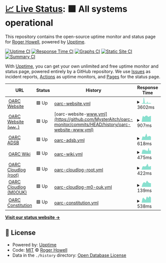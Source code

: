 # [📈 Live Status](https://MysterAitch.github.io/oarc-monitor): <!--live status--> **🟩 All systems operational**

This repository contains the open-source uptime monitor and status page for [Roger Howell](https://MysterAitch.github.io/oarc-monitor), powered by [Upptime](https://github.com/upptime/upptime).

[![Uptime CI](https://github.com/MysterAitch/oarc-monitor/workflows/Uptime%20CI/badge.svg)](https://github.com/MysterAitch/oarc-monitor/actions?query=workflow%3A%22Uptime+CI%22)
[![Response Time CI](https://github.com/MysterAitch/oarc-monitor/workflows/Response%20Time%20CI/badge.svg)](https://github.com/MysterAitch/oarc-monitor/actions?query=workflow%3A%22Response+Time+CI%22)
[![Graphs CI](https://github.com/MysterAitch/oarc-monitor/workflows/Graphs%20CI/badge.svg)](https://github.com/MysterAitch/oarc-monitor/actions?query=workflow%3A%22Graphs+CI%22)
[![Static Site CI](https://github.com/MysterAitch/oarc-monitor/workflows/Static%20Site%20CI/badge.svg)](https://github.com/MysterAitch/oarc-monitor/actions?query=workflow%3A%22Static+Site+CI%22)
[![Summary CI](https://github.com/MysterAitch/oarc-monitor/workflows/Summary%20CI/badge.svg)](https://github.com/MysterAitch/oarc-monitor/actions?query=workflow%3A%22Summary+CI%22)

With [Upptime](https://upptime.js.org), you can get your own unlimited and free uptime monitor and status page, powered entirely by a GitHub repository. We use [Issues](https://github.com/MysterAitch/oarc-monitor/issues) as incident reports, [Actions](https://github.com/MysterAitch/oarc-monitor/actions) as uptime monitors, and [Pages](https://MysterAitch.github.io/oarc-monitor) for the status page.

<!--start: status pages-->
<!-- This summary is generated by Upptime (https://github.com/upptime/upptime) -->
<!-- Do not edit this manually, your changes will be overwritten -->
<!-- prettier-ignore -->
| URL | Status | History | Response Time | Uptime |
| --- | ------ | ------- | ------------- | ------ |
| <img alt="" src="https://icons.duckduckgo.com/ip3/oarc.uk.ico" height="13"> [OARC Website](https://oarc.uk/) | 🟩 Up | [oarc-website.yml](https://github.com/MysterAitch/oarc-monitor/commits/HEAD/history/oarc-website.yml) | <details><summary><img alt="Response time graph" src="./graphs/oarc-website/response-time-week.png" height="20"> 3602ms</summary><br><a href="https://MysterAitch.github.io/oarc-monitor/history/oarc-website"><img alt="Response time 3323" src="https://img.shields.io/endpoint?url=https%3A%2F%2Fraw.githubusercontent.com%2FMysterAitch%2Foarc-monitor%2FHEAD%2Fapi%2Foarc-website%2Fresponse-time.json"></a><br><a href="https://MysterAitch.github.io/oarc-monitor/history/oarc-website"><img alt="24-hour response time 4381" src="https://img.shields.io/endpoint?url=https%3A%2F%2Fraw.githubusercontent.com%2FMysterAitch%2Foarc-monitor%2FHEAD%2Fapi%2Foarc-website%2Fresponse-time-day.json"></a><br><a href="https://MysterAitch.github.io/oarc-monitor/history/oarc-website"><img alt="7-day response time 3602" src="https://img.shields.io/endpoint?url=https%3A%2F%2Fraw.githubusercontent.com%2FMysterAitch%2Foarc-monitor%2FHEAD%2Fapi%2Foarc-website%2Fresponse-time-week.json"></a><br><a href="https://MysterAitch.github.io/oarc-monitor/history/oarc-website"><img alt="30-day response time 5435" src="https://img.shields.io/endpoint?url=https%3A%2F%2Fraw.githubusercontent.com%2FMysterAitch%2Foarc-monitor%2FHEAD%2Fapi%2Foarc-website%2Fresponse-time-month.json"></a><br><a href="https://MysterAitch.github.io/oarc-monitor/history/oarc-website"><img alt="1-year response time 3728" src="https://img.shields.io/endpoint?url=https%3A%2F%2Fraw.githubusercontent.com%2FMysterAitch%2Foarc-monitor%2FHEAD%2Fapi%2Foarc-website%2Fresponse-time-year.json"></a></details> | <details><summary><a href="https://MysterAitch.github.io/oarc-monitor/history/oarc-website">99.16%</a></summary><a href="https://MysterAitch.github.io/oarc-monitor/history/oarc-website"><img alt="All-time uptime 99.44%" src="https://img.shields.io/endpoint?url=https%3A%2F%2Fraw.githubusercontent.com%2FMysterAitch%2Foarc-monitor%2FHEAD%2Fapi%2Foarc-website%2Fuptime.json"></a><br><a href="https://MysterAitch.github.io/oarc-monitor/history/oarc-website"><img alt="24-hour uptime 97.49%" src="https://img.shields.io/endpoint?url=https%3A%2F%2Fraw.githubusercontent.com%2FMysterAitch%2Foarc-monitor%2FHEAD%2Fapi%2Foarc-website%2Fuptime-day.json"></a><br><a href="https://MysterAitch.github.io/oarc-monitor/history/oarc-website"><img alt="7-day uptime 99.16%" src="https://img.shields.io/endpoint?url=https%3A%2F%2Fraw.githubusercontent.com%2FMysterAitch%2Foarc-monitor%2FHEAD%2Fapi%2Foarc-website%2Fuptime-week.json"></a><br><a href="https://MysterAitch.github.io/oarc-monitor/history/oarc-website"><img alt="30-day uptime 98.68%" src="https://img.shields.io/endpoint?url=https%3A%2F%2Fraw.githubusercontent.com%2FMysterAitch%2Foarc-monitor%2FHEAD%2Fapi%2Foarc-website%2Fuptime-month.json"></a><br><a href="https://MysterAitch.github.io/oarc-monitor/history/oarc-website"><img alt="1-year uptime 99.19%" src="https://img.shields.io/endpoint?url=https%3A%2F%2Fraw.githubusercontent.com%2FMysterAitch%2Foarc-monitor%2FHEAD%2Fapi%2Foarc-website%2Fuptime-year.json"></a></details>
| <img alt="" src="https://icons.duckduckgo.com/ip3/www.oarc.uk.ico" height="13"> [OARC Website (`www.`)](https://www.oarc.uk/) | 🟩 Up | [oarc-website-www.yml](https://github.com/MysterAitch/oarc-monitor/commits/HEAD/history/oarc-website-www.yml) | <details><summary><img alt="Response time graph" src="./graphs/oarc-website-www/response-time-week.png" height="20"> 907ms</summary><br><a href="https://MysterAitch.github.io/oarc-monitor/history/oarc-website-www"><img alt="Response time 954" src="https://img.shields.io/endpoint?url=https%3A%2F%2Fraw.githubusercontent.com%2FMysterAitch%2Foarc-monitor%2FHEAD%2Fapi%2Foarc-website-www%2Fresponse-time.json"></a><br><a href="https://MysterAitch.github.io/oarc-monitor/history/oarc-website-www"><img alt="24-hour response time 938" src="https://img.shields.io/endpoint?url=https%3A%2F%2Fraw.githubusercontent.com%2FMysterAitch%2Foarc-monitor%2FHEAD%2Fapi%2Foarc-website-www%2Fresponse-time-day.json"></a><br><a href="https://MysterAitch.github.io/oarc-monitor/history/oarc-website-www"><img alt="7-day response time 907" src="https://img.shields.io/endpoint?url=https%3A%2F%2Fraw.githubusercontent.com%2FMysterAitch%2Foarc-monitor%2FHEAD%2Fapi%2Foarc-website-www%2Fresponse-time-week.json"></a><br><a href="https://MysterAitch.github.io/oarc-monitor/history/oarc-website-www"><img alt="30-day response time 2499" src="https://img.shields.io/endpoint?url=https%3A%2F%2Fraw.githubusercontent.com%2FMysterAitch%2Foarc-monitor%2FHEAD%2Fapi%2Foarc-website-www%2Fresponse-time-month.json"></a><br><a href="https://MysterAitch.github.io/oarc-monitor/history/oarc-website-www"><img alt="1-year response time 1177" src="https://img.shields.io/endpoint?url=https%3A%2F%2Fraw.githubusercontent.com%2FMysterAitch%2Foarc-monitor%2FHEAD%2Fapi%2Foarc-website-www%2Fresponse-time-year.json"></a></details> | <details><summary><a href="https://MysterAitch.github.io/oarc-monitor/history/oarc-website-www">100.00%</a></summary><a href="https://MysterAitch.github.io/oarc-monitor/history/oarc-website-www"><img alt="All-time uptime 99.59%" src="https://img.shields.io/endpoint?url=https%3A%2F%2Fraw.githubusercontent.com%2FMysterAitch%2Foarc-monitor%2FHEAD%2Fapi%2Foarc-website-www%2Fuptime.json"></a><br><a href="https://MysterAitch.github.io/oarc-monitor/history/oarc-website-www"><img alt="24-hour uptime 100.00%" src="https://img.shields.io/endpoint?url=https%3A%2F%2Fraw.githubusercontent.com%2FMysterAitch%2Foarc-monitor%2FHEAD%2Fapi%2Foarc-website-www%2Fuptime-day.json"></a><br><a href="https://MysterAitch.github.io/oarc-monitor/history/oarc-website-www"><img alt="7-day uptime 100.00%" src="https://img.shields.io/endpoint?url=https%3A%2F%2Fraw.githubusercontent.com%2FMysterAitch%2Foarc-monitor%2FHEAD%2Fapi%2Foarc-website-www%2Fuptime-week.json"></a><br><a href="https://MysterAitch.github.io/oarc-monitor/history/oarc-website-www"><img alt="30-day uptime 100.00%" src="https://img.shields.io/endpoint?url=https%3A%2F%2Fraw.githubusercontent.com%2FMysterAitch%2Foarc-monitor%2FHEAD%2Fapi%2Foarc-website-www%2Fuptime-month.json"></a><br><a href="https://MysterAitch.github.io/oarc-monitor/history/oarc-website-www"><img alt="1-year uptime 99.41%" src="https://img.shields.io/endpoint?url=https%3A%2F%2Fraw.githubusercontent.com%2FMysterAitch%2Foarc-monitor%2FHEAD%2Fapi%2Foarc-website-www%2Fuptime-year.json"></a></details>
| <img alt="" src="https://icons.duckduckgo.com/ip3/adsb.oarc.uk.ico" height="13"> [OARC ADSB](https://adsb.oarc.uk/) | 🟩 Up | [oarc-adsb.yml](https://github.com/MysterAitch/oarc-monitor/commits/HEAD/history/oarc-adsb.yml) | <details><summary><img alt="Response time graph" src="./graphs/oarc-adsb/response-time-week.png" height="20"> 618ms</summary><br><a href="https://MysterAitch.github.io/oarc-monitor/history/oarc-adsb"><img alt="Response time 848" src="https://img.shields.io/endpoint?url=https%3A%2F%2Fraw.githubusercontent.com%2FMysterAitch%2Foarc-monitor%2FHEAD%2Fapi%2Foarc-adsb%2Fresponse-time.json"></a><br><a href="https://MysterAitch.github.io/oarc-monitor/history/oarc-adsb"><img alt="24-hour response time 524" src="https://img.shields.io/endpoint?url=https%3A%2F%2Fraw.githubusercontent.com%2FMysterAitch%2Foarc-monitor%2FHEAD%2Fapi%2Foarc-adsb%2Fresponse-time-day.json"></a><br><a href="https://MysterAitch.github.io/oarc-monitor/history/oarc-adsb"><img alt="7-day response time 618" src="https://img.shields.io/endpoint?url=https%3A%2F%2Fraw.githubusercontent.com%2FMysterAitch%2Foarc-monitor%2FHEAD%2Fapi%2Foarc-adsb%2Fresponse-time-week.json"></a><br><a href="https://MysterAitch.github.io/oarc-monitor/history/oarc-adsb"><img alt="30-day response time 680" src="https://img.shields.io/endpoint?url=https%3A%2F%2Fraw.githubusercontent.com%2FMysterAitch%2Foarc-monitor%2FHEAD%2Fapi%2Foarc-adsb%2Fresponse-time-month.json"></a><br><a href="https://MysterAitch.github.io/oarc-monitor/history/oarc-adsb"><img alt="1-year response time 785" src="https://img.shields.io/endpoint?url=https%3A%2F%2Fraw.githubusercontent.com%2FMysterAitch%2Foarc-monitor%2FHEAD%2Fapi%2Foarc-adsb%2Fresponse-time-year.json"></a></details> | <details><summary><a href="https://MysterAitch.github.io/oarc-monitor/history/oarc-adsb">100.00%</a></summary><a href="https://MysterAitch.github.io/oarc-monitor/history/oarc-adsb"><img alt="All-time uptime 99.42%" src="https://img.shields.io/endpoint?url=https%3A%2F%2Fraw.githubusercontent.com%2FMysterAitch%2Foarc-monitor%2FHEAD%2Fapi%2Foarc-adsb%2Fuptime.json"></a><br><a href="https://MysterAitch.github.io/oarc-monitor/history/oarc-adsb"><img alt="24-hour uptime 100.00%" src="https://img.shields.io/endpoint?url=https%3A%2F%2Fraw.githubusercontent.com%2FMysterAitch%2Foarc-monitor%2FHEAD%2Fapi%2Foarc-adsb%2Fuptime-day.json"></a><br><a href="https://MysterAitch.github.io/oarc-monitor/history/oarc-adsb"><img alt="7-day uptime 100.00%" src="https://img.shields.io/endpoint?url=https%3A%2F%2Fraw.githubusercontent.com%2FMysterAitch%2Foarc-monitor%2FHEAD%2Fapi%2Foarc-adsb%2Fuptime-week.json"></a><br><a href="https://MysterAitch.github.io/oarc-monitor/history/oarc-adsb"><img alt="30-day uptime 100.00%" src="https://img.shields.io/endpoint?url=https%3A%2F%2Fraw.githubusercontent.com%2FMysterAitch%2Foarc-monitor%2FHEAD%2Fapi%2Foarc-adsb%2Fuptime-month.json"></a><br><a href="https://MysterAitch.github.io/oarc-monitor/history/oarc-adsb"><img alt="1-year uptime 99.42%" src="https://img.shields.io/endpoint?url=https%3A%2F%2Fraw.githubusercontent.com%2FMysterAitch%2Foarc-monitor%2FHEAD%2Fapi%2Foarc-adsb%2Fuptime-year.json"></a></details>
| <img alt="" src="https://icons.duckduckgo.com/ip3/wiki.oarc.uk.ico" height="13"> [OARC Wiki](https://wiki.oarc.uk/) | 🟩 Up | [oarc-wiki.yml](https://github.com/MysterAitch/oarc-monitor/commits/HEAD/history/oarc-wiki.yml) | <details><summary><img alt="Response time graph" src="./graphs/oarc-wiki/response-time-week.png" height="20"> 475ms</summary><br><a href="https://MysterAitch.github.io/oarc-monitor/history/oarc-wiki"><img alt="Response time 725" src="https://img.shields.io/endpoint?url=https%3A%2F%2Fraw.githubusercontent.com%2FMysterAitch%2Foarc-monitor%2FHEAD%2Fapi%2Foarc-wiki%2Fresponse-time.json"></a><br><a href="https://MysterAitch.github.io/oarc-monitor/history/oarc-wiki"><img alt="24-hour response time 476" src="https://img.shields.io/endpoint?url=https%3A%2F%2Fraw.githubusercontent.com%2FMysterAitch%2Foarc-monitor%2FHEAD%2Fapi%2Foarc-wiki%2Fresponse-time-day.json"></a><br><a href="https://MysterAitch.github.io/oarc-monitor/history/oarc-wiki"><img alt="7-day response time 475" src="https://img.shields.io/endpoint?url=https%3A%2F%2Fraw.githubusercontent.com%2FMysterAitch%2Foarc-monitor%2FHEAD%2Fapi%2Foarc-wiki%2Fresponse-time-week.json"></a><br><a href="https://MysterAitch.github.io/oarc-monitor/history/oarc-wiki"><img alt="30-day response time 1175" src="https://img.shields.io/endpoint?url=https%3A%2F%2Fraw.githubusercontent.com%2FMysterAitch%2Foarc-monitor%2FHEAD%2Fapi%2Foarc-wiki%2Fresponse-time-month.json"></a><br><a href="https://MysterAitch.github.io/oarc-monitor/history/oarc-wiki"><img alt="1-year response time 803" src="https://img.shields.io/endpoint?url=https%3A%2F%2Fraw.githubusercontent.com%2FMysterAitch%2Foarc-monitor%2FHEAD%2Fapi%2Foarc-wiki%2Fresponse-time-year.json"></a></details> | <details><summary><a href="https://MysterAitch.github.io/oarc-monitor/history/oarc-wiki">99.69%</a></summary><a href="https://MysterAitch.github.io/oarc-monitor/history/oarc-wiki"><img alt="All-time uptime 99.97%" src="https://img.shields.io/endpoint?url=https%3A%2F%2Fraw.githubusercontent.com%2FMysterAitch%2Foarc-monitor%2FHEAD%2Fapi%2Foarc-wiki%2Fuptime.json"></a><br><a href="https://MysterAitch.github.io/oarc-monitor/history/oarc-wiki"><img alt="24-hour uptime 97.80%" src="https://img.shields.io/endpoint?url=https%3A%2F%2Fraw.githubusercontent.com%2FMysterAitch%2Foarc-monitor%2FHEAD%2Fapi%2Foarc-wiki%2Fuptime-day.json"></a><br><a href="https://MysterAitch.github.io/oarc-monitor/history/oarc-wiki"><img alt="7-day uptime 99.69%" src="https://img.shields.io/endpoint?url=https%3A%2F%2Fraw.githubusercontent.com%2FMysterAitch%2Foarc-monitor%2FHEAD%2Fapi%2Foarc-wiki%2Fuptime-week.json"></a><br><a href="https://MysterAitch.github.io/oarc-monitor/history/oarc-wiki"><img alt="30-day uptime 99.79%" src="https://img.shields.io/endpoint?url=https%3A%2F%2Fraw.githubusercontent.com%2FMysterAitch%2Foarc-monitor%2FHEAD%2Fapi%2Foarc-wiki%2Fuptime-month.json"></a><br><a href="https://MysterAitch.github.io/oarc-monitor/history/oarc-wiki"><img alt="1-year uptime 99.96%" src="https://img.shields.io/endpoint?url=https%3A%2F%2Fraw.githubusercontent.com%2FMysterAitch%2Foarc-monitor%2FHEAD%2Fapi%2Foarc-wiki%2Fuptime-year.json"></a></details>
| <img alt="" src="https://icons.duckduckgo.com/ip3/cloudlog.oarc.uk.ico" height="13"> [OARC Cloudlog (root)](https://cloudlog.oarc.uk/) | 🟩 Up | [oarc-cloudlog-root.yml](https://github.com/MysterAitch/oarc-monitor/commits/HEAD/history/oarc-cloudlog-root.yml) | <details><summary><img alt="Response time graph" src="./graphs/oarc-cloudlog-root/response-time-week.png" height="20"> 422ms</summary><br><a href="https://MysterAitch.github.io/oarc-monitor/history/oarc-cloudlog-root"><img alt="Response time 475" src="https://img.shields.io/endpoint?url=https%3A%2F%2Fraw.githubusercontent.com%2FMysterAitch%2Foarc-monitor%2FHEAD%2Fapi%2Foarc-cloudlog-root%2Fresponse-time.json"></a><br><a href="https://MysterAitch.github.io/oarc-monitor/history/oarc-cloudlog-root"><img alt="24-hour response time 450" src="https://img.shields.io/endpoint?url=https%3A%2F%2Fraw.githubusercontent.com%2FMysterAitch%2Foarc-monitor%2FHEAD%2Fapi%2Foarc-cloudlog-root%2Fresponse-time-day.json"></a><br><a href="https://MysterAitch.github.io/oarc-monitor/history/oarc-cloudlog-root"><img alt="7-day response time 422" src="https://img.shields.io/endpoint?url=https%3A%2F%2Fraw.githubusercontent.com%2FMysterAitch%2Foarc-monitor%2FHEAD%2Fapi%2Foarc-cloudlog-root%2Fresponse-time-week.json"></a><br><a href="https://MysterAitch.github.io/oarc-monitor/history/oarc-cloudlog-root"><img alt="30-day response time 1027" src="https://img.shields.io/endpoint?url=https%3A%2F%2Fraw.githubusercontent.com%2FMysterAitch%2Foarc-monitor%2FHEAD%2Fapi%2Foarc-cloudlog-root%2Fresponse-time-month.json"></a><br><a href="https://MysterAitch.github.io/oarc-monitor/history/oarc-cloudlog-root"><img alt="1-year response time 490" src="https://img.shields.io/endpoint?url=https%3A%2F%2Fraw.githubusercontent.com%2FMysterAitch%2Foarc-monitor%2FHEAD%2Fapi%2Foarc-cloudlog-root%2Fresponse-time-year.json"></a></details> | <details><summary><a href="https://MysterAitch.github.io/oarc-monitor/history/oarc-cloudlog-root">99.91%</a></summary><a href="https://MysterAitch.github.io/oarc-monitor/history/oarc-cloudlog-root"><img alt="All-time uptime 100.00%" src="https://img.shields.io/endpoint?url=https%3A%2F%2Fraw.githubusercontent.com%2FMysterAitch%2Foarc-monitor%2FHEAD%2Fapi%2Foarc-cloudlog-root%2Fuptime.json"></a><br><a href="https://MysterAitch.github.io/oarc-monitor/history/oarc-cloudlog-root"><img alt="24-hour uptime 99.36%" src="https://img.shields.io/endpoint?url=https%3A%2F%2Fraw.githubusercontent.com%2FMysterAitch%2Foarc-monitor%2FHEAD%2Fapi%2Foarc-cloudlog-root%2Fuptime-day.json"></a><br><a href="https://MysterAitch.github.io/oarc-monitor/history/oarc-cloudlog-root"><img alt="7-day uptime 99.91%" src="https://img.shields.io/endpoint?url=https%3A%2F%2Fraw.githubusercontent.com%2FMysterAitch%2Foarc-monitor%2FHEAD%2Fapi%2Foarc-cloudlog-root%2Fuptime-week.json"></a><br><a href="https://MysterAitch.github.io/oarc-monitor/history/oarc-cloudlog-root"><img alt="30-day uptime 99.98%" src="https://img.shields.io/endpoint?url=https%3A%2F%2Fraw.githubusercontent.com%2FMysterAitch%2Foarc-monitor%2FHEAD%2Fapi%2Foarc-cloudlog-root%2Fuptime-month.json"></a><br><a href="https://MysterAitch.github.io/oarc-monitor/history/oarc-cloudlog-root"><img alt="1-year uptime 100.00%" src="https://img.shields.io/endpoint?url=https%3A%2F%2Fraw.githubusercontent.com%2FMysterAitch%2Foarc-monitor%2FHEAD%2Fapi%2Foarc-cloudlog-root%2Fuptime-year.json"></a></details>
| <img alt="" src="https://icons.duckduckgo.com/ip3/cloudlog.oarc.uk.ico" height="13"> [OARC Cloudlog (M0OUK)](https://cloudlog.oarc.uk/M0OUK/) | 🟩 Up | [oarc-cloudlog-m0-ouk.yml](https://github.com/MysterAitch/oarc-monitor/commits/HEAD/history/oarc-cloudlog-m0-ouk.yml) | <details><summary><img alt="Response time graph" src="./graphs/oarc-cloudlog-m0-ouk/response-time-week.png" height="20"> 139ms</summary><br><a href="https://MysterAitch.github.io/oarc-monitor/history/oarc-cloudlog-m0-ouk"><img alt="Response time 429" src="https://img.shields.io/endpoint?url=https%3A%2F%2Fraw.githubusercontent.com%2FMysterAitch%2Foarc-monitor%2FHEAD%2Fapi%2Foarc-cloudlog-m0-ouk%2Fresponse-time.json"></a><br><a href="https://MysterAitch.github.io/oarc-monitor/history/oarc-cloudlog-m0-ouk"><img alt="24-hour response time 118" src="https://img.shields.io/endpoint?url=https%3A%2F%2Fraw.githubusercontent.com%2FMysterAitch%2Foarc-monitor%2FHEAD%2Fapi%2Foarc-cloudlog-m0-ouk%2Fresponse-time-day.json"></a><br><a href="https://MysterAitch.github.io/oarc-monitor/history/oarc-cloudlog-m0-ouk"><img alt="7-day response time 139" src="https://img.shields.io/endpoint?url=https%3A%2F%2Fraw.githubusercontent.com%2FMysterAitch%2Foarc-monitor%2FHEAD%2Fapi%2Foarc-cloudlog-m0-ouk%2Fresponse-time-week.json"></a><br><a href="https://MysterAitch.github.io/oarc-monitor/history/oarc-cloudlog-m0-ouk"><img alt="30-day response time 196" src="https://img.shields.io/endpoint?url=https%3A%2F%2Fraw.githubusercontent.com%2FMysterAitch%2Foarc-monitor%2FHEAD%2Fapi%2Foarc-cloudlog-m0-ouk%2Fresponse-time-month.json"></a><br><a href="https://MysterAitch.github.io/oarc-monitor/history/oarc-cloudlog-m0-ouk"><img alt="1-year response time 528" src="https://img.shields.io/endpoint?url=https%3A%2F%2Fraw.githubusercontent.com%2FMysterAitch%2Foarc-monitor%2FHEAD%2Fapi%2Foarc-cloudlog-m0-ouk%2Fresponse-time-year.json"></a></details> | <details><summary><a href="https://MysterAitch.github.io/oarc-monitor/history/oarc-cloudlog-m0-ouk">100.00%</a></summary><a href="https://MysterAitch.github.io/oarc-monitor/history/oarc-cloudlog-m0-ouk"><img alt="All-time uptime 99.69%" src="https://img.shields.io/endpoint?url=https%3A%2F%2Fraw.githubusercontent.com%2FMysterAitch%2Foarc-monitor%2FHEAD%2Fapi%2Foarc-cloudlog-m0-ouk%2Fuptime.json"></a><br><a href="https://MysterAitch.github.io/oarc-monitor/history/oarc-cloudlog-m0-ouk"><img alt="24-hour uptime 100.00%" src="https://img.shields.io/endpoint?url=https%3A%2F%2Fraw.githubusercontent.com%2FMysterAitch%2Foarc-monitor%2FHEAD%2Fapi%2Foarc-cloudlog-m0-ouk%2Fuptime-day.json"></a><br><a href="https://MysterAitch.github.io/oarc-monitor/history/oarc-cloudlog-m0-ouk"><img alt="7-day uptime 100.00%" src="https://img.shields.io/endpoint?url=https%3A%2F%2Fraw.githubusercontent.com%2FMysterAitch%2Foarc-monitor%2FHEAD%2Fapi%2Foarc-cloudlog-m0-ouk%2Fuptime-week.json"></a><br><a href="https://MysterAitch.github.io/oarc-monitor/history/oarc-cloudlog-m0-ouk"><img alt="30-day uptime 100.00%" src="https://img.shields.io/endpoint?url=https%3A%2F%2Fraw.githubusercontent.com%2FMysterAitch%2Foarc-monitor%2FHEAD%2Fapi%2Foarc-cloudlog-m0-ouk%2Fuptime-month.json"></a><br><a href="https://MysterAitch.github.io/oarc-monitor/history/oarc-cloudlog-m0-ouk"><img alt="1-year uptime 99.55%" src="https://img.shields.io/endpoint?url=https%3A%2F%2Fraw.githubusercontent.com%2FMysterAitch%2Foarc-monitor%2FHEAD%2Fapi%2Foarc-cloudlog-m0-ouk%2Fuptime-year.json"></a></details>
| <img alt="" src="https://icons.duckduckgo.com/ip3/docs.google.com.ico" height="13"> [OARC Constitution](https://docs.google.com/document/d/1oSoqKR9YLgBlLRDYs6SkZcqy4Sm5BLDalXF4kDURWos) | 🟩 Up | [oarc-constitution.yml](https://github.com/MysterAitch/oarc-monitor/commits/HEAD/history/oarc-constitution.yml) | <details><summary><img alt="Response time graph" src="./graphs/oarc-constitution/response-time-week.png" height="20"> 538ms</summary><br><a href="https://MysterAitch.github.io/oarc-monitor/history/oarc-constitution"><img alt="Response time 633" src="https://img.shields.io/endpoint?url=https%3A%2F%2Fraw.githubusercontent.com%2FMysterAitch%2Foarc-monitor%2FHEAD%2Fapi%2Foarc-constitution%2Fresponse-time.json"></a><br><a href="https://MysterAitch.github.io/oarc-monitor/history/oarc-constitution"><img alt="24-hour response time 569" src="https://img.shields.io/endpoint?url=https%3A%2F%2Fraw.githubusercontent.com%2FMysterAitch%2Foarc-monitor%2FHEAD%2Fapi%2Foarc-constitution%2Fresponse-time-day.json"></a><br><a href="https://MysterAitch.github.io/oarc-monitor/history/oarc-constitution"><img alt="7-day response time 538" src="https://img.shields.io/endpoint?url=https%3A%2F%2Fraw.githubusercontent.com%2FMysterAitch%2Foarc-monitor%2FHEAD%2Fapi%2Foarc-constitution%2Fresponse-time-week.json"></a><br><a href="https://MysterAitch.github.io/oarc-monitor/history/oarc-constitution"><img alt="30-day response time 639" src="https://img.shields.io/endpoint?url=https%3A%2F%2Fraw.githubusercontent.com%2FMysterAitch%2Foarc-monitor%2FHEAD%2Fapi%2Foarc-constitution%2Fresponse-time-month.json"></a><br><a href="https://MysterAitch.github.io/oarc-monitor/history/oarc-constitution"><img alt="1-year response time 610" src="https://img.shields.io/endpoint?url=https%3A%2F%2Fraw.githubusercontent.com%2FMysterAitch%2Foarc-monitor%2FHEAD%2Fapi%2Foarc-constitution%2Fresponse-time-year.json"></a></details> | <details><summary><a href="https://MysterAitch.github.io/oarc-monitor/history/oarc-constitution">100.00%</a></summary><a href="https://MysterAitch.github.io/oarc-monitor/history/oarc-constitution"><img alt="All-time uptime 100.00%" src="https://img.shields.io/endpoint?url=https%3A%2F%2Fraw.githubusercontent.com%2FMysterAitch%2Foarc-monitor%2FHEAD%2Fapi%2Foarc-constitution%2Fuptime.json"></a><br><a href="https://MysterAitch.github.io/oarc-monitor/history/oarc-constitution"><img alt="24-hour uptime 100.00%" src="https://img.shields.io/endpoint?url=https%3A%2F%2Fraw.githubusercontent.com%2FMysterAitch%2Foarc-monitor%2FHEAD%2Fapi%2Foarc-constitution%2Fuptime-day.json"></a><br><a href="https://MysterAitch.github.io/oarc-monitor/history/oarc-constitution"><img alt="7-day uptime 100.00%" src="https://img.shields.io/endpoint?url=https%3A%2F%2Fraw.githubusercontent.com%2FMysterAitch%2Foarc-monitor%2FHEAD%2Fapi%2Foarc-constitution%2Fuptime-week.json"></a><br><a href="https://MysterAitch.github.io/oarc-monitor/history/oarc-constitution"><img alt="30-day uptime 100.00%" src="https://img.shields.io/endpoint?url=https%3A%2F%2Fraw.githubusercontent.com%2FMysterAitch%2Foarc-monitor%2FHEAD%2Fapi%2Foarc-constitution%2Fuptime-month.json"></a><br><a href="https://MysterAitch.github.io/oarc-monitor/history/oarc-constitution"><img alt="1-year uptime 100.00%" src="https://img.shields.io/endpoint?url=https%3A%2F%2Fraw.githubusercontent.com%2FMysterAitch%2Foarc-monitor%2FHEAD%2Fapi%2Foarc-constitution%2Fuptime-year.json"></a></details>

<!--end: status pages-->

[**Visit our status website →**](https://MysterAitch.github.io/oarc-monitor)

## 📄 License

- Powered by: [Upptime](https://github.com/upptime/upptime)
- Code: [MIT](./LICENSE) © [Roger Howell](https://MysterAitch.github.io/oarc-monitor)
- Data in the `./history` directory: [Open Database License](https://opendatacommons.org/licenses/odbl/1-0/)
